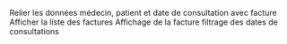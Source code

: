 Relier les données médecin, patient et date de consultation avec facture
Afficher la liste des factures
Affichage de la facture
filtrage des dates de consultations